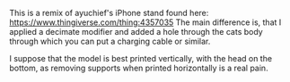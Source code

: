 This is a remix of ayuchief's iPhone stand found here: https://www.thingiverse.com/thing:4357035
The main difference is, that I applied a decimate modifier and added a hole through the cats body through which you can put a charging cable or similar.

I suppose that the model is best printed vertically, with the head on the bottom, as removing supports when printed horizontally is a real pain.
